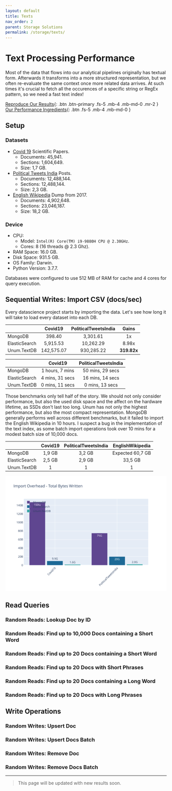 ```yaml
---
layout: default
title: Texts
nav_order: 2
parent: Storage Solutions
permalink: /storage/texts/
---
```


# Text Processing Performance

Most of the data that flows into our analytical pipelines originally has textual form.
Afterwards it transforms into a more structured representation, but we often re-evaluate the same context once more related data arrives.
At such times it's crucial to fetch all the occurences of a specific string or RegEx pattern, so we need a fast text index!

[Reproduce Our Results](https://github.com/unumam/PyStorage){: .btn .btn-primary .fs-5 .mb-4 .mb-md-0 .mr-2 } [Our Performance Ingredients](/lectures/storage-recipe){: .btn .fs-5 .mb-4 .mb-md-0 }

## Setup

### Datasets

- [Covid 19](https://www.kaggle.com/allen-institute-for-ai/CORD-19-research-challenge) Scientific Papers.
  - Documents: 45,941.
  - Sections: 1,604,649.
  - Size: 1,7 GB.
- [Political Tweets India](https://www.kaggle.com/iamyoginth/facthub) Posts.
  - Documents: 12,488,144.
  - Sections: 12,488,144.
  - Size: 2,3 GB.
- [English Wikipedia](https://www.kaggle.com/jkkphys/english-wikipedia-articles-20170820-sqlite) Dump from 2017.
  - Documents: 4,902,648.
  - Sections: 23,046,187.
  - Size: 18,2 GB.

### Device

- CPU:
  - Model: `Intel(R) Core(TM) i9-9880H CPU @ 2.30GHz`.
  - Cores: 8 (16 threads @ 2.3 Ghz).
- RAM Space: 16.0 GB.
- Disk Space: 931.5 GB.
- OS Family: Darwin.
- Python Version: 3.7.7.

Databases were configured to use 512 MB of RAM for cache and 4 cores for query execution.

## Sequential Writes: Import CSV (docs/sec)

Every datascience project starts by importing the data.
Let's see how long it will take to load every dataset into each DB.

|               |  Covid19   | PoliticalTweetsIndia |    Gains    |
| :------------ | :--------: | :------------------: | :---------: |
| MongoDB       |   398.40   |       3,301.61       |     1x      |
| ElasticSearch |  5,915.53  |      10,262.29       |    8.98x    |
| Unum.TextDB   | 142,575.07 |      930,285.22      | **319.82x** |

|               |     Covid19     | PoliticalTweetsIndia |
| :------------ | :-------------: | :------------------: |
| MongoDB       | 1 hours, 7 mins |   50 mins, 29 secs   |
| ElasticSearch | 4 mins, 31 secs |   16 mins, 14 secs   |
| Unum.TextDB   | 0 mins, 11 secs |   0 mins, 13 secs    |

Those benchmarks only tell half of the story.
We should not only consider performance, but also the used disk space and the affect on the hardware lifetime, as SSDs don't last too long.
Unum has not only the highest performance, but also the most compact representation.
MongoDB generally performs well across different benchmarks, but it failed to import the English Wikipedia in 10 hours.
I suspect a bug in the implementation of the text index, as some batch import operations took over 10 mins for a modest batch size of 10,000 docs.

|               | Covid19 | PoliticalTweetsIndia | EnglishWikipedia |
| :------------ | :-----: | :------------------: | :--------------: |
| MongoDB       | 1,9 GB  |        3,2 GB        | Expected 60,7 GB |
| ElasticSearch | 2,5 GB  |        2,9 GB        |     33,5 GB      |
| Unum.TextDB   |    1    |          1           |        1         |

![Import Overhead - Total Bytes Written](/assets/storage-texts/Import_Overhead_-_Total_Bytes_Written.svg)

## Read Queries

### Random Reads: Lookup Doc by ID

### Random Reads: Find up to 10,000 Docs containing a Short Word

### Random Reads: Find up to 20 Docs containing a Short Word

### Random Reads: Find up to 20 Docs with Short Phrases

### Random Reads: Find up to 20 Docs containing a Long Word

### Random Reads: Find up to 20 Docs with Long Phrases

## Write Operations

### Random Writes: Upsert Doc

### Random Writes: Upsert Docs Batch

### Random Writes: Remove Doc

### Random Writes: Remove Docs Batch

---

> This page will be updated with new results soon.
